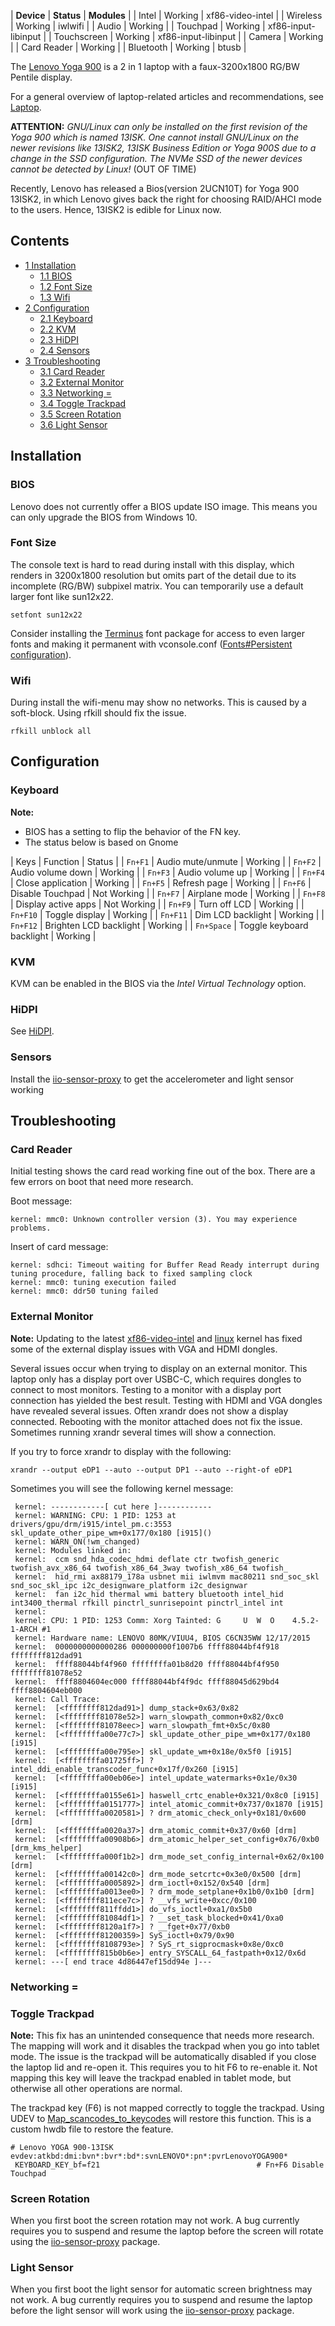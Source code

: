 | **Device** | **Status** | **Modules** |
| Intel | Working | xf86-video-intel |
| Wireless | Working | iwlwifi |
| Audio | Working |
| Touchpad | Working | xf86-input-libinput |
| Touchscreen | Working | xf86-input-libinput |
| Camera | Working |
| Card Reader | Working |
| Bluetooth | Working | btusb |

The [Lenovo Yoga 900](http://shop.lenovo.com/us/en/laptops/yoga/900-series/yoga-900-13/#tab-tech_specs) is a 2 in 1 laptop with a faux-3200x1800 RG/BW Pentile display.

For a general overview of laptop-related articles and recommendations, see [Laptop](/index.php/Laptop "Laptop").

**ATTENTION:** *GNU/Linux can only be installed on the first revision of the Yoga 900 which is named 13ISK. One cannot install GNU/Linux on the newer revisions like 13ISK2, 13ISK Business Edition or Yoga 900S due to a change in the SSD configuration. The NVMe SSD of the newer devices cannot be detected by Linux!* (OUT OF TIME)

Recently, Lenovo has released a Bios(version 2UCN10T) for Yoga 900 13ISK2, in which Lenovo gives back the right for choosing RAID/AHCI mode to the users. Hence, 13ISK2 is edible for Linux now.

## Contents

*   [1 Installation](#Installation)
    *   [1.1 BIOS](#BIOS)
    *   [1.2 Font Size](#Font_Size)
    *   [1.3 Wifi](#Wifi)
*   [2 Configuration](#Configuration)
    *   [2.1 Keyboard](#Keyboard)
    *   [2.2 KVM](#KVM)
    *   [2.3 HiDPI](#HiDPI)
    *   [2.4 Sensors](#Sensors)
*   [3 Troubleshooting](#Troubleshooting)
    *   [3.1 Card Reader](#Card_Reader)
    *   [3.2 External Monitor](#External_Monitor)
    *   [3.3 Networking =](#Networking_.3D)
    *   [3.4 Toggle Trackpad](#Toggle_Trackpad)
    *   [3.5 Screen Rotation](#Screen_Rotation)
    *   [3.6 Light Sensor](#Light_Sensor)

## Installation

### BIOS

Lenovo does not currently offer a BIOS update ISO image. This means you can only upgrade the BIOS from Windows 10.

### Font Size

The console text is hard to read during install with this display, which renders in 3200x1800 resolution but omits part of the detail due to its incomplete (RG/BW) subpixel matrix. You can temporarily use a default larger font like sun12x22.

 `setfont sun12x22` 

Consider installing the [Terminus](https://www.archlinux.org/packages/community/any/terminus-font/) font package for access to even larger fonts and making it permanent with vconsole.conf ([Fonts#Persistent configuration](/index.php/Fonts#Persistent_configuration "Fonts")).

### Wifi

During install the wifi-menu may show no networks. This is caused by a soft-block. Using rfkill should fix the issue.

 `rfkill unblock all` 

## Configuration

### Keyboard

**Note:**

*   BIOS has a setting to flip the behavior of the FN key.
*   The status below is based on Gnome

| Keys | Function | Status |
| `Fn+F1` | Audio mute/unmute | Working |
| `Fn+F2` | Audio volume down | Working |
| `Fn+F3` | Audio volume up | Working |
| `Fn+F4` | Close application | Working |
| `Fn+F5` | Refresh page | Working |
| `Fn+F6` | Disable Touchpad | Not Working |
| `Fn+F7` | Airplane mode | Working |
| `Fn+F8` | Display active apps | Not Working |
| `Fn+F9` | Turn off LCD | Working |
| `Fn+F10` | Toggle display | Working |
| `Fn+F11` | Dim LCD backlight | Working |
| `Fn+F12` | Brighten LCD backlight | Working |
| `Fn+Space` | Toggle keyboard backlight | Working |

### KVM

KVM can be enabled in the BIOS via the *Intel Virtual Technology* option.

### HiDPI

See [HiDPI](/index.php/HiDPI "HiDPI").

### Sensors

Install the [iio-sensor-proxy](https://aur.archlinux.org/packages/iio-sensor-proxy/) to get the accelerometer and light sensor working

## Troubleshooting

### Card Reader

Initial testing shows the card read working fine out of the box. There are a few errors on boot that need more research.

Boot message:

 `kernel: mmc0: Unknown controller version (3). You may experience problems.` 

Insert of card message:

```
kernel: sdhci: Timeout waiting for Buffer Read Ready interrupt during tuning procedure, falling back to fixed sampling clock
kernel: mmc0: tuning execution failed
kernel: mmc0: ddr50 tuning failed
```

### External Monitor

**Note:** Updating to the latest [xf86-video-intel](https://www.archlinux.org/packages/?name=xf86-video-intel) and [linux](https://www.archlinux.org/packages/?name=linux) kernel has fixed some of the external display issues with VGA and HDMI dongles.

Several issues occur when trying to display on an external monitor. This laptop only has a display port over USBC-C, which requires dongles to connect to most monitors. Testing to a monitor with a display port connection has yielded the best result. Testing with HDMI and VGA dongles have revealed several issues. Often xrandr does not show a display connected. Rebooting with the monitor attached does not fix the issue. Sometimes running xrandr several times will show a connection.

If you try to force xrandr to display with the following:

 `xrandr --output eDP1 --auto --output DP1 --auto --right-of eDP1` 

Sometimes you will see the following kernel message:

```
 kernel: ------------[ cut here ]------------
 kernel: WARNING: CPU: 1 PID: 1253 at drivers/gpu/drm/i915/intel_pm.c:3553 skl_update_other_pipe_wm+0x177/0x180 [i915]()
 kernel: WARN_ON(!wm_changed)
 kernel: Modules linked in:
 kernel:  ccm snd_hda_codec_hdmi deflate ctr twofish_generic twofish_avx_x86_64 twofish_x86_64_3way twofish_x86_64 twofish_
 kernel:  hid_rmi ax88179_178a usbnet mii iwlmvm mac80211 snd_soc_skl snd_soc_skl_ipc i2c_designware_platform i2c_designwar
 kernel:  fan i2c_hid thermal wmi battery bluetooth intel_hid int3400_thermal rfkill pinctrl_sunrisepoint pinctrl_intel int
 kernel: 
 kernel: CPU: 1 PID: 1253 Comm: Xorg Tainted: G     U  W  O    4.5.2-1-ARCH #1
 kernel: Hardware name: LENOVO 80MK/VIUU4, BIOS C6CN35WW 12/17/2015
 kernel:  0000000000000286 000000000f1007b6 ffff88044bf4f918 ffffffff812dad91
 kernel:  ffff88044bf4f960 ffffffffa01b8d20 ffff88044bf4f950 ffffffff81078e52
 kernel:  ffff8804604ec000 ffff88044bf4f9dc ffff88045d629bd4 ffff8804604eb000
 kernel: Call Trace:
 kernel:  [<ffffffff812dad91>] dump_stack+0x63/0x82
 kernel:  [<ffffffff81078e52>] warn_slowpath_common+0x82/0xc0
 kernel:  [<ffffffff81078eec>] warn_slowpath_fmt+0x5c/0x80
 kernel:  [<ffffffffa00e77c7>] skl_update_other_pipe_wm+0x177/0x180 [i915]
 kernel:  [<ffffffffa00e795e>] skl_update_wm+0x18e/0x5f0 [i915]
 kernel:  [<ffffffffa01725ff>] ? intel_ddi_enable_transcoder_func+0x17f/0x260 [i915]
 kernel:  [<ffffffffa00eb06e>] intel_update_watermarks+0x1e/0x30 [i915]
 kernel:  [<ffffffffa0155e61>] haswell_crtc_enable+0x321/0x8c0 [i915]
 kernel:  [<ffffffffa0151777>] intel_atomic_commit+0x737/0x1870 [i915]
 kernel:  [<ffffffffa0020581>] ? drm_atomic_check_only+0x181/0x600 [drm]
 kernel:  [<ffffffffa0020a37>] drm_atomic_commit+0x37/0x60 [drm]
 kernel:  [<ffffffffa00908b6>] drm_atomic_helper_set_config+0x76/0xb0 [drm_kms_helper]
 kernel:  [<ffffffffa000f1b2>] drm_mode_set_config_internal+0x62/0x100 [drm]
 kernel:  [<ffffffffa00142c0>] drm_mode_setcrtc+0x3e0/0x500 [drm]
 kernel:  [<ffffffffa0005892>] drm_ioctl+0x152/0x540 [drm]
 kernel:  [<ffffffffa0013ee0>] ? drm_mode_setplane+0x1b0/0x1b0 [drm]
 kernel:  [<ffffffff811ece7c>] ? __vfs_write+0xcc/0x100
 kernel:  [<ffffffff811ffdd1>] do_vfs_ioctl+0xa1/0x5b0
 kernel:  [<ffffffff81084df1>] ? __set_task_blocked+0x41/0xa0
 kernel:  [<ffffffff8120a1f7>] ? __fget+0x77/0xb0
 kernel:  [<ffffffff81200359>] SyS_ioctl+0x79/0x90
 kernel:  [<ffffffff8108793e>] ? SyS_rt_sigprocmask+0x8e/0xc0
 kernel:  [<ffffffff815b0b6e>] entry_SYSCALL_64_fastpath+0x12/0x6d
 kernel: ---[ end trace 4d86447ef15dd94e ]---

```

### Networking =

### Toggle Trackpad

**Note:** This fix has an unintended consequence that needs more research. The mapping will work and it disables the trackpad when you go into tablet mode. The issue is the trackpad will be automatically disabled if you close the laptop lid and re-open it. This requires you to hit F6 to re-enable it. Not mapping this key will leave the trackpad enabled in tablet mode, but otherwise all other operations are normal.

The trackpad key (F6) is not mapped correctly to toggle the trackpad. Using UDEV to [Map_scancodes_to_keycodes](/index.php/Map_scancodes_to_keycodes "Map scancodes to keycodes") will restore this function. This is a custom hwdb file to restore the feature.

```
# Lenovo YOGA 900-13ISK
evdev:atkbd:dmi:bvn*:bvr*:bd*:svnLENOVO*:pn*:pvrLenovoYOGA900*
 KEYBOARD_KEY_bf=f21                                   # Fn+F6 Disable Touchpad

```

### Screen Rotation

When you first boot the screen rotation may not work. A bug currently requires you to suspend and resume the laptop before the screen will rotate using the [iio-sensor-proxy](https://aur.archlinux.org/packages/iio-sensor-proxy/) package.

### Light Sensor

When you first boot the light sensor for automatic screen brightness may not work. A bug currently requires you to suspend and resume the laptop before the light sensor will work using the [iio-sensor-proxy](https://aur.archlinux.org/packages/iio-sensor-proxy/) package.